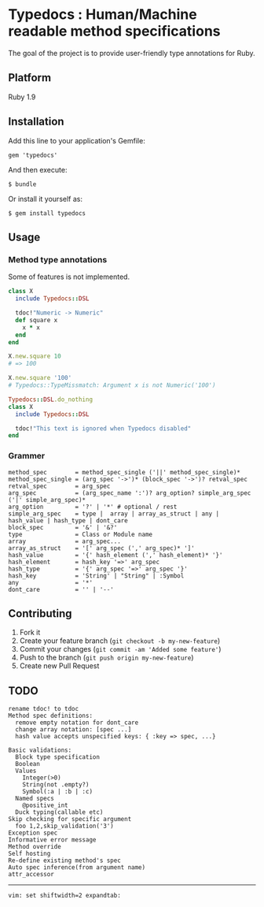 # Typedocs : Human/Machine readable method specifications

The goal of the project is to provide user-friendly type annotations for Ruby.

## Platform

Ruby 1.9

## Installation

Add this line to your application's Gemfile:

    gem 'typedocs'

And then execute:

    $ bundle

Or install it yourself as:

    $ gem install typedocs

## Usage

### Method type annotations

Some of features is not implemented.

```ruby
class X
  include Typedocs::DSL

  tdoc!"Numeric -> Numeric"
  def square x
    x * x
  end
end

X.new.square 10
# => 100

X.new.square '100'
# Typedocs::TypeMissmatch: Argument x is not Numeric('100')

Typedocs::DSL.do_nothing
class X
  include Typedocs::DSL

  tdoc!"This text is ignored when Typedocs disabled"
end
```

### Grammer

    method_spec        = method_spec_single ('||' method_spec_single)*
    method_spec_single = (arg_spec '->')* (block_spec '->')? retval_spec
    retval_spec        = arg_spec
    arg_spec           = (arg_spec_name ':')? arg_option? simple_arg_spec ('|' simple_arg_spec)*
    arg_option         = '?' | '*' # optional / rest
    simple_arg_spec    = type |  array | array_as_struct | any | hash_value | hash_type | dont_care
    block_spec         = '&' | '&?'
    type               = Class or Module name
    array              = arg_spec...
    array_as_struct    = '[' arg_spec (',' arg_spec)* ']'
    hash_value         = '{' hash_element (',' hash_element)* '}'
    hash_element       = hash_key '=>' arg_spec
    hash_type          = '{' arg_spec '=>' arg_spec '}'
    hash_key           = 'String' | "String" | :Symbol
    any                = '*'
    dont_care          = '' | '--'

## Contributing

1. Fork it
2. Create your feature branch (`git checkout -b my-new-feature`)
3. Commit your changes (`git commit -am 'Added some feature'`)
4. Push to the branch (`git push origin my-new-feature`)
5. Create new Pull Request

## TODO

    rename tdoc! to tdoc
    Method spec definitions:
      remove empty notation for dont_care
      change array notation: [spec ...]
      hash value accepts unspecified keys: { :key => spec, ...}

    Basic validations:
      Block type specification
      Boolean
      Values
        Integer(>0)
        String(not .empty?)
        Symbol(:a | :b | :c)
      Named specs
        @positive_int
      Duck typing(callable etc)
    Skip checking for specific argument
      foo 1,2,skip_validation('3')
    Exception spec
    Informative error message
    Method override
    Self hosting
    Re-define existing method's spec
    Auto spec inference(from argument name)
    attr_accessor


* * * * *


    vim: set shiftwidth=2 expandtab:
